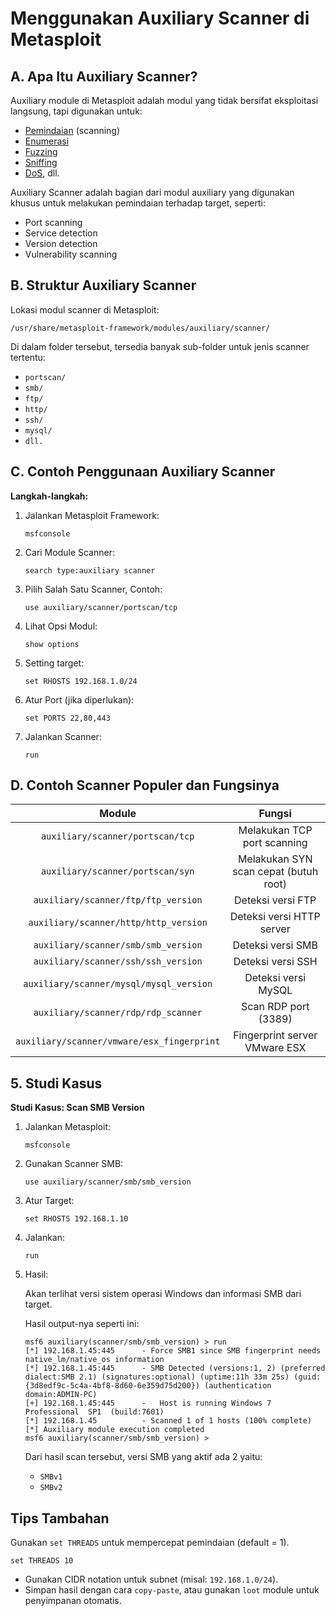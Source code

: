 # Menggunakan Auxiliary Scanner di Metasploit

## A. Apa Itu Auxiliary Scanner?

   Auxiliary module di Metasploit adalah modul yang tidak bersifat eksploitasi langsung, tapi digunakan untuk:
   - [Pemindaian](https://en.wikipedia.org/wiki/Vulnerability_scanner) (scanning)
   - [Enumerasi](https://wiki.zacheller.dev/pentest/enumeration)
   - [Fuzzing](https://en.wikipedia.org/wiki/Fuzzing)
   - [Sniffing](https://en.wikipedia.org/wiki/Sniffing_attack)
   - [DoS](https://en.wikipedia.org/wiki/Denial-of-service_attack), dll.

   Auxiliary Scanner adalah bagian dari modul auxiliary yang digunakan khusus untuk melakukan pemindaian terhadap target, seperti:
   - Port scanning
   - Service detection
   - Version detection
   - Vulnerability scanning

## B. Struktur Auxiliary Scanner

   Lokasi modul scanner di Metasploit:

   ```
   /usr/share/metasploit-framework/modules/auxiliary/scanner/
   ```

   Di dalam folder tersebut, tersedia banyak sub-folder untuk jenis scanner tertentu:
   - `portscan/`
   - `smb/`
   - `ftp/`
   - `http/`
   - `ssh/`
   - `mysql/`
   - `dll.`

## C. Contoh Penggunaan Auxiliary Scanner

   **Langkah-langkah:**

   1. Jalankan Metasploit Framework:

      ```
      msfconsole
      ```

   2. Cari Module Scanner:

      ```
      search type:auxiliary scanner
      ```

   3. Pilih Salah Satu Scanner, Contoh:

      ```
      use auxiliary/scanner/portscan/tcp
      ```

   4. Lihat Opsi Modul:

      ```
      show options
      ```

   5. Setting target:

      ```
      set RHOSTS 192.168.1.0/24
      ```

   6. Atur Port (jika diperlukan):

      ```
      set PORTS 22,80,443
      ```

   7. Jalankan Scanner:

      ```
      run
      ```

## D. Contoh Scanner Populer dan Fungsinya

   | Module | Fungsi |
   |:--:|:--:|
   | `auxiliary/scanner/portscan/tcp` | Melakukan TCP port scanning |
   | `auxiliary/scanner/portscan/syn` | Melakukan SYN scan cepat (butuh root) |
   | `auxiliary/scanner/ftp/ftp_version` | Deteksi versi FTP |
   | `auxiliary/scanner/http/http_version` | Deteksi versi HTTP server| |
 | `auxiliary/scanner/smb/smb_version` | Deteksi versi SMB |
   | `auxiliary/scanner/ssh/ssh_version` | Deteksi versi SSH |
   | `auxiliary/scanner/mysql/mysql_version` | Deteksi versi MySQL |
   | `auxiliary/scanner/rdp/rdp_scanner` | Scan RDP port (3389) |
   | `auxiliary/scanner/vmware/esx_fingerprint` | Fingerprint server VMware ESX |

## 5. Studi Kasus

   **Studi Kasus: Scan SMB Version**

   1. Jalankan Metasploit:

      ```
      msfconsole
      ```

   2. Gunakan Scanner SMB:

      ```
      use auxiliary/scanner/smb/smb_version
      ```

   3. Atur Target:

      ```
      set RHOSTS 192.168.1.10
      ```

   4. Jalankan:

      ```
      run
      ```

   5. Hasil:

      Akan terlihat versi sistem operasi Windows dan informasi SMB dari target.

      Hasil output-nya seperti ini:

      ```
      msf6 auxiliary(scanner/smb/smb_version) > run
      [*] 192.168.1.45:445      - Force SMB1 since SMB fingerprint needs native_lm/native_os information
      [*] 192.168.1.45:445      - SMB Detected (versions:1, 2) (preferred dialect:SMB 2.1) (signatures:optional) (uptime:11h 33m 25s) (guid:{3d8edf9c-5c4a-4bf8-8d60-6e359d75d200}) (authentication domain:ADMIN-PC)
      [+] 192.168.1.45:445      -   Host is running Windows 7  Professional  SP1  (build:7601)
      [*] 192.168.1.45          - Scanned 1 of 1 hosts (100% complete)
      [*] Auxiliary module execution completed
      msf6 auxiliary(scanner/smb/smb_version) >
      ```

      Dari hasil scan tersebut, versi SMB yang aktif ada 2 yaitu:
      - `SMBv1`
      - `SMBv2`
        
## Tips Tambahan

   Gunakan `set THREADS` untuk mempercepat pemindaian (default = 1).

   ```
   set THREADS 10
   ```

   - Gunakan CIDR notation untuk subnet (misal: `192.168.1.0/24`).
   - Simpan hasil dengan cara `copy-paste`, atau gunakan `loot` module untuk penyimpanan otomatis.
